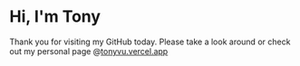 # Hi, I'm Tony 

Thank you for visiting my GitHub today. Please take a look around or check out my personal page @[tonyvu.vercel.app](https://tonyvu.vercel.app)
